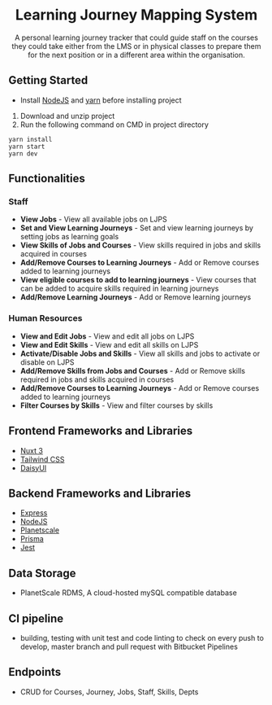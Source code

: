 <h1 align="center">Learning Journey Mapping System</h1>

<p align="center">A personal learning journey tracker that could guide staff on the courses they could take either from the LMS or in physical classes to prepare them for the next position or in a different area within the organisation.</p>
 
## Getting Started
 
- Install [NodeJS](https://nodejs.org/en/) and [yarn](https://yarnpkg.com/) before installing project

1. Download and unzip project
2. Run the following command on CMD in project directory
```
yarn install
yarn start
yarn dev
```

## Functionalities
### Staff
- **View Jobs** - View all available jobs on LJPS
- **Set and View Learning Journeys** - Set and view learning journeys by setting jobs as learning goals
- **View Skills of Jobs and Courses** - View skills required in jobs and skills acquired in courses
- **Add/Remove Courses to Learning Journeys** - Add or Remove courses added to learning journeys
- **View eligible courses to add to learning journeys** - View courses that can be added to acquire skills required in learning journeys
- **Add/Remove Learning Journeys** - Add or Remove learning journeys

 
### Human Resources
- **View and Edit Jobs** - View and edit all jobs on LJPS
- **View and Edit Skills** - View and edit all skills on LJPS
- **Activate/Disable Jobs and Skills** - View all skills and jobs to activate or disable on LJPS
- **Add/Remove Skills from Jobs and Courses** - Add or Remove skills required in jobs and skills acquired in courses
- **Add/Remove Courses to Learning Journeys** - Add or Remove courses added to learning journeys
- **Filter Courses by Skills** - View and filter courses by skills

## Frontend Frameworks and Libraries
- [Nuxt 3](https://v3.nuxtjs.org/)
- [Tailwind CSS](https://tailwindcss.com/docs/configuration)
- [DaisyUI](https://daisyui.com/)

## Backend Frameworks and Libraries
- [Express](https://expressjs.com/)
- [NodeJS](https://nodejs.org/en/)
- [Planetscale](https://planetscale.com/)
- [Prisma](https://www.prisma.io/docs/)
- [Jest](https://jestjs.io/)

## Data Storage
- PlanetScale RDMS, A cloud-hosted mySQL compatible database

## CI pipeline 
- building, testing with unit test and code linting to check on every push to develop, master branch and pull request with Bitbucket Pipelines

## Endpoints
- CRUD for Courses, Journey, Jobs, Staff, Skills, Depts
